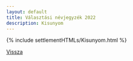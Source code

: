 ```yaml
---
layout: default
title: Választási névjegyzék 2022
description: Kisunyom
---
```


{% include settlementHTMLs/Kisunyom.html %}

[Vissza](../)